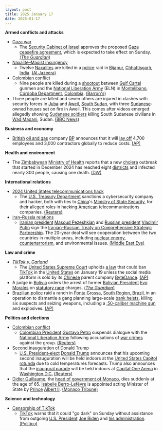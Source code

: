 ```yaml
---
layout: post
title: 2025 January 17
date: 2025-01-17
---
```



**Armed conflicts and attacks**

* [Gaza war](https://en.wikipedia.org/wiki/Gaza_war "Gaza war")
  + The [Security Cabinet of Israel](https://en.wikipedia.org/wiki/Security_Cabinet_of_Israel "Security Cabinet of Israel") approves the proposed [Gaza ceasefire agreement](https://en.wikipedia.org/wiki/2025_Gaza_war_ceasefire "2025 Gaza war ceasefire"), which is expected to take effect on Sunday. [(*The Guardian*)](https://www.theguardian.com/world/2025/jan/17/israel-security-cabinet-approves-gaza-ceasefire-agreement)
* [Naxalite–Maoist insurgency](https://en.wikipedia.org/wiki/Naxalite%E2%80%93Maoist_insurgency "Naxalite–Maoist insurgency")
  + Twelve [Naxalites](https://en.wikipedia.org/wiki/Communist_Party_of_India_%28Maoist%29 "Communist Party of India (Maoist)") are killed in a [police](https://en.wikipedia.org/wiki/State_Armed_Police_Forces "State Armed Police Forces") raid in [Bijapur](https://en.wikipedia.org/wiki/Bijapur_district%2C_Chhattisgarh "Bijapur district, Chhattisgarh"), [Chhattisgarh](https://en.wikipedia.org/wiki/Chhattisgarh "Chhattisgarh"), [India](https://en.wikipedia.org/wiki/India "India"). [(Al Jazeera)](https://www.aljazeera.com/news/2025/1/17/at-least-12-maoist-rebels-killed-by-indias-security-forces)
* [Colombian conflict](https://en.wikipedia.org/wiki/Colombian_conflict "Colombian conflict")
  + Nine people are killed during a [shootout](https://en.wikipedia.org/wiki/Shootout "Shootout") between [Gulf Cartel](https://en.wikipedia.org/wiki/Gulf_Cartel "Gulf Cartel") gunmen and the [National Liberation Army](https://en.wikipedia.org/wiki/National_Liberation_Army_%28Colombia%29 "National Liberation Army (Colombia)") (ELN) in [Montelibano](https://en.wikipedia.org/wiki/Montelibano "Montelibano"), [Córdoba Department](https://en.wikipedia.org/wiki/C%C3%B3rdoba_Department "Córdoba Department"), [Colombia](https://en.wikipedia.org/wiki/Colombia "Colombia"). [(Barron's)](https://www.barrons.com/news/nine-dead-in-new-fighting-with-colombia-s-eln-rebels-official-2be8a3d0)
* Three people are killed and seven others are injured in clashes with security forces in [Juba](https://en.wikipedia.org/wiki/Juba "Juba") and [Aweil](https://en.wikipedia.org/wiki/Aweil%2C_South_Sudan "Aweil, South Sudan"), [South Sudan](https://en.wikipedia.org/wiki/South_Sudan "South Sudan"), with three [Sudanese](https://en.wikipedia.org/wiki/Sudan "Sudan")-owned houses set on fire in Aweil. This comes after videos emerged allegedly showing [Sudanese soldiers](https://en.wikipedia.org/wiki/Sudanese_Armed_Forces "Sudanese Armed Forces") killing South Sudanese civilians in [Wad Madani](https://en.wikipedia.org/wiki/Wad_Madani "Wad Madani"), Sudan. [(BBC News)](https://www.bbc.com/news/articles/c9d55x6q7d3o)

**Business and economy**

* [British](https://en.wikipedia.org/wiki/United_Kingdom "United Kingdom") [oil and gas](https://en.wikipedia.org/wiki/Petroleum_industry "Petroleum industry") company [BP](https://en.wikipedia.org/wiki/BP "BP") announces that it will [lay off](https://en.wikipedia.org/wiki/Layoff "Layoff") 4,700 employees and 3,000 contractors globally to reduce costs. [(AP)](https://apnews.com/article/bp-job-cuts-oil-b96729fc515a1495ca2fae320f62fefc)

**Health and environment**

* The [Zimbabwean](https://en.wikipedia.org/wiki/Zimbabwe "Zimbabwe") [Ministry of Health](https://en.wikipedia.org/wiki/Ministry_of_Health_and_Child_Care_%28Zimbabwe%29 "Ministry of Health and Child Care (Zimbabwe)") reports that a new [cholera](https://en.wikipedia.org/wiki/Cholera "Cholera") outbreak that started in December 2024 has reached eight [districts](https://en.wikipedia.org/wiki/Districts_of_Zimbabwe "Districts of Zimbabwe") and infected nearly 300 people, causing one death. [(DW)](https://www.dw.com/en/zimbabwe-cholera-outbreak-in-al-least-eight-districts/a-71333093)

**International relations**

* [2024 United States telecommunications hack](https://en.wikipedia.org/wiki/2024_United_States_telecommunications_hack "2024 United States telecommunications hack")
  + The [U.S. Treasury Department](https://en.wikipedia.org/wiki/U.S._Treasury_Department "U.S. Treasury Department") sanctions a cybersecurity company and hacker, both with ties to [China](https://en.wikipedia.org/wiki/China "China")'s [Ministry of State Security](https://en.wikipedia.org/wiki/Ministry_of_State_Security_%28China%29 "Ministry of State Security (China)"), for their alleged roles in hacking [American](https://en.wikipedia.org/wiki/U.S. "U.S.") telecommunications companies. [(Reuters)](https://www.reuters.com/technology/cybersecurity/us-treasury-dept-issues-sanctions-related-salt-typhoon-hack-2025-01-17/)
* [Iran–Russia relations](https://en.wikipedia.org/wiki/Iran%E2%80%93Russia_relations "Iran–Russia relations")
  + [Iranian president](https://en.wikipedia.org/wiki/President_of_Iran "President of Iran") [Masoud Pezeshkian](https://en.wikipedia.org/wiki/Masoud_Pezeshkian "Masoud Pezeshkian") and [Russian president](https://en.wikipedia.org/wiki/President_of_Russia "President of Russia") [Vladimir Putin](https://en.wikipedia.org/wiki/Vladimir_Putin "Vladimir Putin") sign the [Iranian–Russian Treaty on Comprehensive Strategic Partnership](https://en.wikipedia.org/wiki/Iranian%E2%80%93Russian_Treaty_on_Comprehensive_Strategic_Partnership "Iranian–Russian Treaty on Comprehensive Strategic Partnership"). The 20-year deal will see cooperation between the two countries in multiple areas, including [nuclear energy](https://en.wikipedia.org/wiki/Nuclear_program_of_Iran "Nuclear program of Iran"), [counterterrorism](https://en.wikipedia.org/wiki/Counterterrorism "Counterterrorism"), and environmental issues. [(Middle East Eye)](https://www.middleeasteye.net/news/iran-russia-inside-strategic-partnership-treaty)

**Law and crime**

* *[TikTok v. Garland](https://en.wikipedia.org/wiki/TikTok_v._Garland "TikTok v. Garland")*
  + The [United States Supreme Court](https://en.wikipedia.org/wiki/Supreme_Court_of_the_United_States "Supreme Court of the United States") upholds [a law](https://en.wikipedia.org/wiki/Protecting_Americans_from_Foreign_Adversary_Controlled_Applications_Act "Protecting Americans from Foreign Adversary Controlled Applications Act") that could ban [TikTok](https://en.wikipedia.org/wiki/TikTok "TikTok") in the [United States](https://en.wikipedia.org/wiki/United_States "United States") on January 19 unless the social media platform is sold by its [Chinese](https://en.wikipedia.org/wiki/China "China") parent company [ByteDance](https://en.wikipedia.org/wiki/ByteDance "ByteDance"). [(AP)](https://apnews.com/article/supreme-court-tiktok-china-security-speech-166f7c794ee587d3385190f893e52777)
* A judge in [Bolivia](https://en.wikipedia.org/wiki/Bolivia "Bolivia") orders the arrest of former [Bolivian President](https://en.wikipedia.org/wiki/Bolivian_President "Bolivian President") [Evo Morales](https://en.wikipedia.org/wiki/Evo_Morales "Evo Morales") on [statutory rape](https://en.wikipedia.org/wiki/Statutory_rape "Statutory rape") charges. [(*The Guardian*)](https://www.theguardian.com/world/2025/jan/17/evo-morales-arrest-sex-abuse)
* [Brazilian police](https://en.wikipedia.org/wiki/Federal_Police_of_Brazil "Federal Police of Brazil") raid a ranch in [Ponta Grossa](https://en.wikipedia.org/wiki/Ponta_Grossa "Ponta Grossa"), [South Region, Brazil](https://en.wikipedia.org/wiki/South_Region%2C_Brazil "South Region, Brazil"), in an operation to dismantle a gang planning large-scale [bank heists](https://en.wikipedia.org/wiki/Bank_robbery "Bank robbery"), killing six suspects and seizing weapons, including a [.50-caliber machine gun](https://en.wikipedia.org/wiki/M2_Browning "M2 Browning") and explosives. [(AP)](https://apnews.com/article/brazil-parana-bank-robbery-gangs-police-53d75f51e0bc35b3036f91a10a8ab97a)

**Politics and elections**

* [Colombian conflict](https://en.wikipedia.org/wiki/Colombian_conflict "Colombian conflict")
  + [Colombian President](https://en.wikipedia.org/wiki/Colombian_President "Colombian President") [Gustavo Petro](https://en.wikipedia.org/wiki/Gustavo_Petro "Gustavo Petro") suspends dialogue with the [National Liberation Army](https://en.wikipedia.org/wiki/National_Liberation_Army_%28Colombia%29 "National Liberation Army (Colombia)") following accusations of [war crimes](https://en.wikipedia.org/wiki/War_crimes "War crimes") against the group. [(Reuters)](https://www.reuters.com/world/americas/colombias-president-suspends-peace-talks-with-eln-rebels-2025-01-17/)
* [Second inauguration of Donald Trump](https://en.wikipedia.org/wiki/Second_inauguration_of_Donald_Trump "Second inauguration of Donald Trump")
  + [U.S. President-elect](https://en.wikipedia.org/wiki/President-elect_of_the_United_States "President-elect of the United States") [Donald Trump](https://en.wikipedia.org/wiki/Donald_Trump "Donald Trump") announces that his upcoming second inauguration will be held indoors at the [United States Capitol](https://en.wikipedia.org/wiki/United_States_Capitol "United States Capitol") [rotunda](https://en.wikipedia.org/wiki/United_States_Capitol_rotunda "United States Capitol rotunda") due to cold temperatures forecasts. Trump also announces that the [inaugural parade](https://en.wikipedia.org/wiki/Inaugural_parade "Inaugural parade") will be held indoors at [Capital One Arena](https://en.wikipedia.org/wiki/Capital_One_Arena "Capital One Arena") in [Washington D.C.](https://en.wikipedia.org/wiki/Washington_D.C. "Washington D.C.") [(Reuters)](https://www.reuters.com/world/us/trump-inauguration-be-moved-indoors-due-cold-temperatures-cnn-reports-2025-01-17/)
* [Didier Guillaume](https://en.wikipedia.org/wiki/Didier_Guillaume "Didier Guillaume"), the [head of government of Monaco](https://en.wikipedia.org/wiki/Minister_of_State_%28Monaco%29 "Minister of State (Monaco)"), dies suddenly at the age of 65. [Isabelle Berro-Lefèvre](https://en.wikipedia.org/wiki/Isabelle_Berro-Lef%C3%A8vre "Isabelle Berro-Lefèvre") is appointed acting Minister of State by [Prince](https://en.wikipedia.org/wiki/Monarchy_of_Monaco "Monarchy of Monaco") [Albert II](https://en.wikipedia.org/wiki/Albert_II%2C_Prince_of_Monaco "Albert II, Prince of Monaco"). [(Monaco Tribune)](https://www.monaco-tribune.com/en/2025/01/monacos-minister-of-state-didier-guillaume-dies-aged-65/)

**Science and technology**

* [Censorship of TikTok](https://en.wikipedia.org/wiki/Censorship_of_TikTok "Censorship of TikTok")
  + [TikTok](https://en.wikipedia.org/wiki/TikTok "TikTok") warns that it could "go dark" on Sunday without assistance from outgoing [U.S. President](https://en.wikipedia.org/wiki/President_of_the_United_States "President of the United States") [Joe Biden](https://en.wikipedia.org/wiki/Joe_Biden "Joe Biden") and [his administration](https://en.wikipedia.org/wiki/Presidency_of_Joe_Biden "Presidency of Joe Biden"). [(Politico)](https://www.politico.com/news/2025/01/17/tiktok-pressures-biden-last-minute-00199145)
